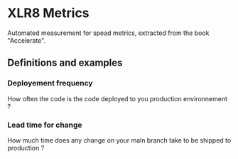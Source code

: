 # XLR8 Metrics

Automated measurement for spead metrics, extracted from the book "Accelerate".

## Definitions and examples

### Deployement frequency

How often the code is the code deployed to you production environnement ?

### Lead time for change

How much time does any change on your main branch take to be shipped to production ?
